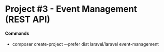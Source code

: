 # Project #3 - Event Management (REST API)

#### Commands
- composer create-project --prefer dist laravel/laravel event-management
